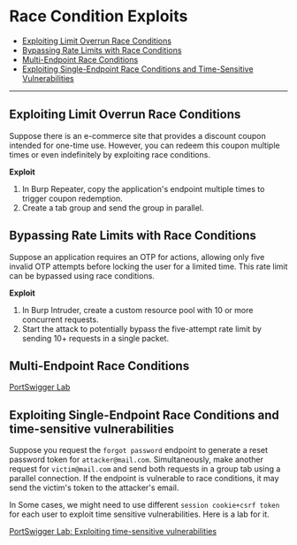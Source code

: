 # Race Condition Exploits

- [Exploiting Limit Overrun Race Conditions](#exploiting-limit-overrun-race-conditions)
- [Bypassing Rate Limits with Race Conditions](#bypassing-rate-limits-with-race-conditions)
- [Multi-Endpoint Race Conditions](#multi-endpoint-race-conditions)
- [Exploiting Single-Endpoint Race Conditions and Time-Sensitive Vulnerabilities](#exploiting-single-endpoint-race-conditions-and-time-sensitive-vulnerabilities)

---

## Exploiting Limit Overrun Race Conditions

Suppose there is an e-commerce site that provides a discount coupon intended for one-time use. However, you can redeem this coupon multiple times or even indefinitely by exploiting race conditions.

**Exploit**

1. In Burp Repeater, copy the application's endpoint multiple times to trigger coupon redemption.
2. Create a tab group and send the group in parallel.

## Bypassing Rate Limits with Race Conditions

Suppose an application requires an OTP for actions, allowing only five invalid OTP attempts before locking the user for a limited time. This rate limit can be bypassed using race conditions.

**Exploit**

1. In Burp Intruder, create a custom resource pool with 10 or more concurrent requests.
2. Start the attack to potentially bypass the five-attempt rate limit by sending 10+ requests in a single packet.

## Multi-Endpoint Race Conditions

[PortSwigger Lab](https://portswigger.net/web-security/race-conditions/lab-race-conditions-multi-endpoint)

## Exploiting Single-Endpoint Race Conditions and time-sensitive vulnerabilities

Suppose you request the `forgot password` endpoint to generate a reset password token for `attacker@mail.com`. Simultaneously, make another request for `victim@mail.com` and send both requests in a group tab using a parallel connection. If the endpoint is vulnerable to race conditions, it may send the victim's token to the attacker's email.

In Some cases, we might need to use different `session cookie+csrf token` for each user to exploit time sensitive vulnerabilities. Here is a lab for it.

[PortSwigger Lab: Exploiting time-sensitive vulnerabilities](https://portswigger.net/web-security/race-conditions/lab-race-conditions-exploiting-time-sensitive-vulnerabilities)
